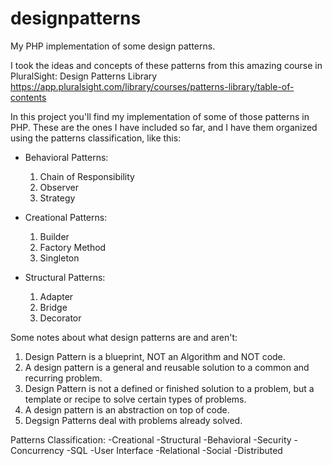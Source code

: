 # designpatterns
My PHP implementation of some design patterns.

I took the ideas and concepts of these patterns from this amazing course in PluralSight:
Design Patterns Library
https://app.pluralsight.com/library/courses/patterns-library/table-of-contents

In this project you'll find my implementation of some of those patterns in PHP.
These are the ones I have included so far, and I have them organized using the patterns classification, like this:

- Behavioral Patterns:
  1. Chain of Responsibility 
  2. Observer
  3. Strategy
  
- Creational Patterns:
  1. Builder
  2. Factory Method
  3. Singleton
  
- Structural Patterns:
  1. Adapter
  2. Bridge
  3. Decorator

Some notes about what design patterns are and aren't:
1. Design Pattern is a blueprint, NOT an Algorithm and NOT code.
2. A design pattern is a general and reusable solution to a common and recurring problem.
3. Design Pattern is not a defined or finished solution to a problem, but a template or recipe to solve certain types of problems.
4. A design pattern is an abstraction on top of code.
5. Degsign Patterns deal with problems already solved.

Patterns Classification:
-Creational
-Structural
-Behavioral
-Security
-Concurrency
-SQL
-User Interface
-Relational
-Social 
-Distributed
